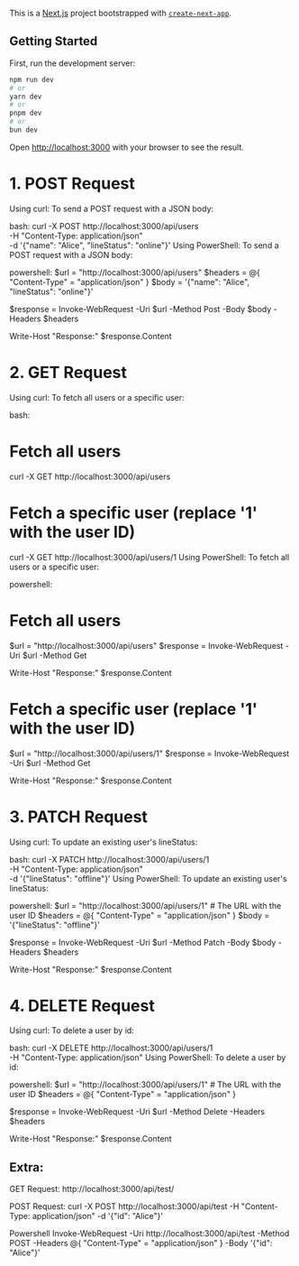 This is a [Next.js](https://nextjs.org) project bootstrapped with [`create-next-app`](https://nextjs.org/docs/app/api-reference/cli/create-next-app).

## Getting Started

First, run the development server:

```bash
npm run dev
# or
yarn dev
# or
pnpm dev
# or
bun dev
```

Open [http://localhost:3000](http://localhost:3000) with your browser to see the result.

# 1. POST Request
Using curl:
To send a POST request with a JSON body:

bash:
curl -X POST http://localhost:3000/api/users \
    -H "Content-Type: application/json" \
    -d '{"name": "Alice", "lineStatus": "online"}'
Using PowerShell:
To send a POST request with a JSON body:

powershell:
$url = "http://localhost:3000/api/users"
$headers = @{ "Content-Type" = "application/json" }
$body = '{"name": "Alice", "lineStatus": "online"}'

$response = Invoke-WebRequest -Uri $url -Method Post -Body $body -Headers $headers

Write-Host "Response:" $response.Content

# 2. GET Request
Using curl:
To fetch all users or a specific user:

bash:
# Fetch all users
curl -X GET http://localhost:3000/api/users

# Fetch a specific user (replace '1' with the user ID)
curl -X GET http://localhost:3000/api/users/1
Using PowerShell:
To fetch all users or a specific user:

powershell:
# Fetch all users
$url = "http://localhost:3000/api/users"
$response = Invoke-WebRequest -Uri $url -Method Get

Write-Host "Response:" $response.Content

# Fetch a specific user (replace '1' with the user ID)
$url = "http://localhost:3000/api/users/1"
$response = Invoke-WebRequest -Uri $url -Method Get

Write-Host "Response:" $response.Content

# 3. PATCH Request
Using curl:
To update an existing user's lineStatus:

bash:
curl -X PATCH http://localhost:3000/api/users/1 \
    -H "Content-Type: application/json" \
    -d '{"lineStatus": "offline"}'
Using PowerShell:
To update an existing user's lineStatus:

powershell:
$url = "http://localhost:3000/api/users/1"  # The URL with the user ID
$headers = @{ "Content-Type" = "application/json" }
$body = '{"lineStatus": "offline"}'

$response = Invoke-WebRequest -Uri $url -Method Patch -Body $body -Headers $headers

Write-Host "Response:" $response.Content

# 4. DELETE Request
Using curl:
To delete a user by id:

bash:
curl -X DELETE http://localhost:3000/api/users/1 \
    -H "Content-Type: application/json"
Using PowerShell:
To delete a user by id:

powershell:
$url = "http://localhost:3000/api/users/1"  # The URL with the user ID
$headers = @{ "Content-Type" = "application/json" }

$response = Invoke-WebRequest -Uri $url -Method Delete -Headers $headers

Write-Host "Response:" $response.Content


## Extra:
GET Request:
http://localhost:3000/api/test/

POST Request:
curl -X POST http://localhost:3000/api/test -H "Content-Type: application/json" -d '{"id": "Alice"}'

Powershell
 Invoke-WebRequest -Uri http://localhost:3000/api/test -Method POST -Headers @{ "Content-Type" = "application/json" } -Body '{"id": "Alice"}'
